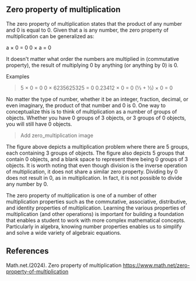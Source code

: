 ## Zero property of multiplication

The zero property of multiplication states that the product of any number and 0 is equal to 0. Given that a is any number, the zero property of multiplication can be generalized as:

a × 0 = 0
0 × a = 0

It doesn't matter what order the numbers are multiplied in (commutative property), the result of multiplying 0 by anything (or anything by 0) is 0.

Examples

> 5 × 0 = 0
> 0 × 6235625325 = 0
> 0.23412 × 0 = 0
> (⅓ + ½) × 0 = 0

No matter the type of number, whether it be an integer, fraction, decimal, or even imaginary, the product of that number and 0 is 0. One way to conceptualize this is to think of multiplication as a number of groups of objects. Whether you have 0 groups of 3 objects, or 3 groups of 0 objects, you will still have 0 objects.

> Add zero_multiplication image

The figure above depicts a multiplication problem where there are 5 groups, each containing 3 groups of objects. The figure also depicts 5 groups that contain 0 objects, and a blank space to represent there being 0 groups of 3 objects. It is worth noting that even though division is the inverse operation of multiplication, it does not share a similar zero property. Dividing by 0 does not result in 0, as in multiplication. In fact, it is not possible to divide any number by 0.

The zero property of multiplication is one of a number of other multiplication properties such as the commutative, associative, distributive, and identity properties of multiplication. Learning the various properties of multiplication (and other operations) is important for building a foundation that enables a student to work with more complex mathematical concepts. Particularly in algebra, knowing number properties enables us to simplify and solve a wide variety of algebraic equations.

## References
Math.net.(2024). Zero property of multiplication
  https://www.math.net/zero-property-of-multiplication